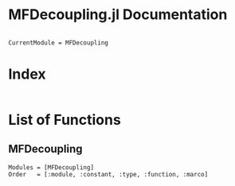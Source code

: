 # MFDecoupling.jl Documentation

```@contents
```

```@meta
CurrentModule = MFDecoupling
```
# Index

```@index
```
# List of Functions

## MFDecoupling

```@autodocs
Modules = [MFDecoupling]
Order   = [:module, :constant, :type, :function, :marco]
```
